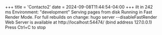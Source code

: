 +++
title = 'Contacto2'
date = 2024-09-08T11:44:54-04:00
+++
ilt in 242 ms
Environment: "development"
Serving pages from disk
Running in Fast Render Mode. For full rebuilds on change: hugo server --disableFastRender
Web Server is available at http://localhost:54474/ (bind address 127.0.0.1)
Press Ctrl+C to stop